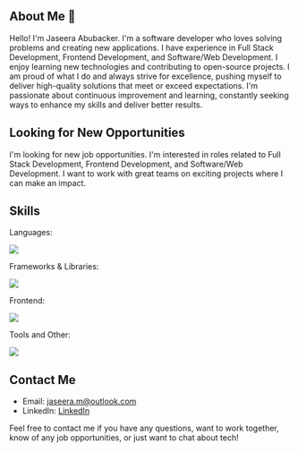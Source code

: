 ## About Me 👋

Hello! I'm Jaseera Abubacker. I'm a software developer who loves solving problems and creating new applications. I have experience in Full Stack Development, Frontend Development, and Software/Web Development. I enjoy learning new technologies and contributing to open-source projects. I am proud of what I do and always strive for excellence, pushing myself to deliver high-quality solutions that meet or exceed expectations. I'm passionate about continuous improvement and learning, constantly seeking ways to enhance my skills and deliver better results.

## Looking for New Opportunities

I'm looking for new job opportunities. I'm interested in roles related to Full Stack Development, Frontend Development, and Software/Web Development. I want to work with great teams on exciting projects where I can make an impact.

## Skills
<p align="center">
  <p> Languages: </p>
  <a href="https://skillicons.dev">
    <img src="https://skillicons.dev/icons?i=typescript,js,ruby,cs" />
  </a>
</p>
<p align="center">
  <p> Frameworks & Libraries: </p>
  <a href="https://skillicons.dev">
    <img src="https://skillicons.dev/icons?i=react,dotnet,angular,nodejs" />
  </a>
</p>
<p align="center">
  <p> Frontend: </p>
  <a href="https://skillicons.dev">
    <img src="https://skillicons.dev/icons?i=html,css,sass,materialui,styledcomponents" />
  </a>
</p>
<p align="left">
   <p> Tools and Other: </p>
  <a href="https://skillicons.dev">
    <img src="https://skillicons.dev/icons?i=jest,git,docker,aws,postgres,postman,vim,terraform" />
  </a>
</p>

## Contact Me

- Email: jaseera.m@outlook.com
- LinkedIn: [LinkedIn](https://www.linkedin.com/in/mjaseera/)

Feel free to contact me if you have any questions, want to work together, know of any job opportunities, or just want to chat about tech!
